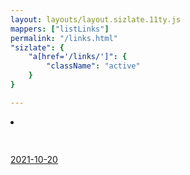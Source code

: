 ```yaml
---
layout: layouts/layout.sizlate.11ty.js
mappers: ["listLinks"]
permalink: "/links.html"
"sizlate": {
    "a[href='/links/']": {
        "className": "active"
    }
}

---
```


<nav class="recent-links">
    <li class="section link">
        <a class="link" target="_blank" href="">
            <h5>
                <img class="favIcon"><span class="title"></span>
            </h5>
        </a>
        <a class="created" href="/2021-10-20/index.html">2021-10-20</a>
    </li>
</nav>